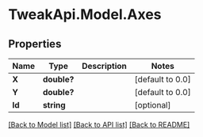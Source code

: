 # TweakApi.Model.Axes
## Properties

Name | Type | Description | Notes
------------ | ------------- | ------------- | -------------
**X** | **double?** |  | [default to 0.0]
**Y** | **double?** |  | [default to 0.0]
**Id** | **string** |  | [optional] 

[[Back to Model list]](../README.md#documentation-for-models) [[Back to API list]](../README.md#documentation-for-api-endpoints) [[Back to README]](../README.md)

